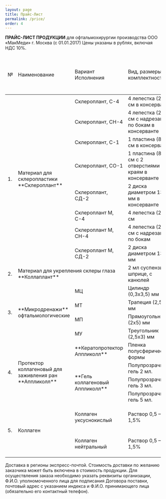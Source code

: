 ```yaml
---
layout: page
title: Прайс-Лист
permalink: /price/
order: 4
---
```



**ПРАЙС-ЛИСТ ПРОДУКЦИИ** для офтальмохирургии производства ООО «МакМеди» г. Москва (с 01.01.2017)
Цены указаны в рублях, включая НДС 10%.

<table class="table table-bordered table-rounded">
	<thead> 
		<tr>
			<td>№</td>
			<td>Наименование</td>
			<td>Вариант Исполнения</td>
			<td>Вид, размеры, комплектность</td>
			<td>Вид упаковки</td>
			<td>Цена при заказе от 1 до 10 шт.</td>
			<td>Цена при заказе от 11 до 30 шт.</td>
			<td>Цена при заказе 31 шт. и более</td>
		</tr>
	</thead> 
	<tbody>
		<tr>
			<td rowspan="8">1.</td>
			<td rowspan="8" markdown="span">Материал для склеропластики **Склероплант**</td>
			<td>Склероплант, С-4</td>
			<td>4 лепестка (2х1) см в консерванте</td>
			<td>флакон</td>
			<td>990-00</td>
			<td>915-00</td>
			<td>880-00</td>
		</tr>
		<tr>
			<td>Склероплант, СН-4</td>
			<td>4 лепестка (2х1) см с надрезами по бокам в консерванте</td>
			<td>флакон</td>
			<td>990-00</td>
			<td>915-00</td>
			<td>880-00</td>
		</tr>
		<tr>
			<td>Склероплант, С-1</td>
			<td>1 пластина (8х1) см в консерванте</td>
			<td>флакон</td>
			<td>990-00</td>
			<td>915-00</td>
			<td>880-00</td>
		</tr>
		<tr>
			<td>Склероплант, СО-1</td>
			<td>1 пластина (8х1) см с 2 отверстиями по краям в консерванте</td>
			<td>флакон</td>
			<td>990-00</td>
			<td>915-00</td>
			<td>880-00</td>
		</tr>
		<tr>
			<td>Склероплант, СД-2</td>
			<td>2 диска диаметром 13 мм в консерванте</td>
			<td>флакон</td>
			<td>990-00</td>
			<td>915-00</td>
			<td>880-00</td>
		</tr>
		<tr>
			<td>Склероплант М, С-4</td>
			<td>4 лепестка (2х1) см</td>
			<td>полимерная упаковка<br /></td>
			<td>990-00</td>
			<td>915-00</td>
			<td>880-00</td>
		</tr>
		<tr>
			<td>Склероплант М, СН-4</td>
			<td>4 лепестка (2х1) см с надрезами по бокам</td>
			<td>полимерная упаковка<br /></td>
			<td>990-00</td>
			<td>915-00</td>
			<td>880-00</td>
		</tr>
		<tr>
			<td>Склероплант М, СД-2</td>
			<td>2 диска диаметром 13 мм</td>
			<td>полимерная упаковка<br /></td>
			<td>990-00</td>
			<td>915-00</td>
			<td>880-00</td>
		</tr>
		<tr>
			<td>2.</td>
			<td colspan="2" markdown="span">Материал для укрепления склеры глаза **Коллаплант**</td>
			<td>2 мл суспензии в шприце, с канюлей</td>
			<td>Шприц в полимерной упак.</td>
			<td>1500-00</td>
			<td>1250-00</td>
			<td>1100-00</td>
		</tr>
		<tr>
			<td rowspan="4">3.</td>
			<td rowspan="4" markdown="span">**Микродренажи** офтальмологические</td>
			<td>МЦ</td>
			<td>Цилиндр (0,3х3,5) мм</td>
			<td>полимерная упаковке</td>
			<td>880-00</td>
			<td>820-00</td>
			<td>770-00</td>
		</tr>
		<tr>
			<td>МТ</td>
			<td>Трапеция (2,5х5) мм</td>
			<td>полимерная упаковка</td>
			<td>880-00</td>
			<td>820-00</td>
			<td>770-00</td>
		</tr>
		<tr>
			<td>МП</td>
			<td>Прямоугольник (2х5) мм</td>
			<td>полимерная упаковка</td>
			<td>880-00</td>
			<td>820-00</td>
			<td>770-00</td>
		</tr>
		<tr>
			<td>МУ</td>
			<td>Треугольник (2,5х3) мм</td>
			<td>полимерная упаковка</td>
			<td>880-00</td>
			<td>820-00</td>
			<td>770-00</td>
		</tr>
		<tr>
			<td rowspan="4">4.</td>
			<td rowspan="4" markdown="span">Протектор коллагеновый для заживления ран **Аппликолл**</td>
			<td markdown="span"> **Кератопротектор Аппликолл** </td>
			<td>Пленка полусферической формы</td>
			<td>Флакон или полимерный контейнер</td>
			<td>360-00</td>
			<td>330-00</td>
			<td>300-00</td>
		</tr>
		<tr>
			<td markdown="span" rowspan="3"> **Гель коллагеновый Аппликолл** </td>
			<td>Полупрозрачный гель 2 мл.</td>
			<td rowspan="3">Шприц или флакон полимерный</td>
			<td>700-00</td>
			<td>660-00</td>
			<td>660-00</td>
		</tr>
		<tr>
			<td>Полупрозрачный гель 3 мл.</td>
			<td>800-00</td>
			<td>725-00</td>
			<td>700-00</td>
		</tr>
		<tr>
			<td>Полупрозрачный гель 5 мл.</td>
			<td>990-00</td>
			<td>940-00</td>
			<td>880-00</td>
		</tr>
		<tr>
			<td rowspan="2">5.</td>
			<td rowspan="2">Коллаген</td>
			<td>Коллаген уксуснокислый</td>
			<td>Раствор 0,5 – 1,5%</td>
			<td>Стеклянная или полимерная тара</td>
			<td colspan="3">договорная</td>
		</tr>
		<tr>
			<td>Коллаген нейтральный</td>
			<td>Раствор 0,5 – 1,5%</td>
			<td>Стеклянная или полимерная тара</td>
			<td colspan="3">договорная</td>
		</tr>
	</tbody>
</table>

Доставка в регионы экспресс-почтой. Стоимость доставки по желанию заказчика может быть включена в стоимость продукции. Для осуществления заказа необходимо указать реквизиты организации, Ф.И.О. уполномоченного лица для подписания Договора поставки, почтовый адрес с указанием индекса и Ф.И.О. принимающего лица (обязательно его контактный телефон).
